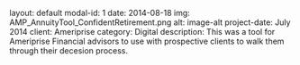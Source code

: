 layout: default
modal-id: 1
date: 2014-08-18
img: AMP_AnnuityTool_ConfidentRetirement.png
alt: image-alt
project-date: July 2014
client: Ameriprise
category: Digital
description: This was a tool for Ameriprise Financial advisors to use with prospective clients to walk them through their decesion process.